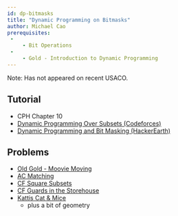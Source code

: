 ```yaml
---
id: dp-bitmasks
title: "Dynamic Programming on Bitmasks"
author: Michael Cao
prerequisites: 
 - 
     - Bit Operations
 - 
     - Gold - Introduction to Dynamic Programming
---
```


<!-- END DESCRIPTION -->

Note: Has not appeared on recent USACO.

## Tutorial

 * CPH Chapter 10
 * [Dynamic Programming Over Subsets (Codeforces)](https://codeforces.com/blog/entry/337)
 * [Dynamic Programming and Bit Masking (HackerEarth)](https://www.hackerearth.com/practice/algorithms/dynamic-programming/bit-masking/tutorial/)

## Problems

 * [Old Gold - Moovie Moving](http://www.usaco.org/index.php?page=viewproblem2&cpid=515)
 * [AC Matching](https://atcoder.jp/contests/dp/tasks/dp_o)
 * [CF Square Subsets](https://codeforces.com/contest/895/problem/C)
 * [CF Guards in the Storehouse](https://codeforces.com/problemset/problem/845/F)
 * [Kattis Cat & Mice](https://open.kattis.com/problems/catandmice) [](66)
   * plus a bit of geometry